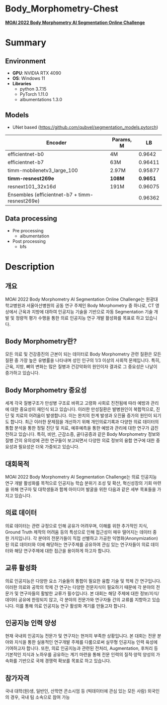 # Body_Morphometry-Chest
[**MOAI 2022 Body Morphometry AI Segmentation Online Challenge**](https://www.kaggle.com/competitions/body-morphometry-chest/overview)

# Summary
## Environment  
- **GPU**: NVIDIA RTX 4090
- **OS**: Windows 11
- **Libraries**
    - python 3.7.15
    - PyTorch 1.11.0
    - albumentations 1.3.0

## Models  
- UNet based (https://github.com/qubvel/segmentation_models.pytorch)

|Encoder|Params, M|LB|
|------|---|---|  
|efficientnet-b0|4M|0.9642|  
|efficientnet-b7|63M|0.96411|  
|timm-mobilenetv3_large_100|2.97M|0.95877|  
|**timm-resnest269e**|**108M**|**0.9651**|
|resnext101_32x16d|191M|0.96075|
|Ensembles (efficientnet-b7 + timm-resnest269e)||0.96362|

## Data processing
- Pre processing
    - albumentation  
- Post processing
    - bfs

# Description

## 개요  
  MOAI 2022 Body Morphometry AI Segmentation Online Challenge는 원광대학교병원과 서울아산병원의 공동 연구 주제인 Body Morphometry 중 하나로, CT 영상에서 근육과 지방에 대하여 인공지능 기술을 기반으로 자동 Segmentation 기술 개발 및 정량적 평가 수행을 통한 의료 인공지능 연구 개발 활성화를 목표로 하고 있습니다.

## Body Morphometry란?
  모든 의료 및 건강증진의 근본이 되는 데이터로 Body Morphometry 관련 질환은 모든 질환 중 가장 높은 유병률을 나타내며 성인 인구의 1/3 이상의 사회적 문제입니다. 특히, 근육, 지방, 뼈의 변화는 많은 질병과 건강악화의 원인이자 결과로 그 중요성은 나날이 증가하고 있습니다.



## Body Morphometry 중요성
  세계 각국 질병구조가 만성병 구조로 바뀌고 고령화 사회로 진전됨에 따라 예방과 관리에 대한 중요성이 재인식 되고 있습니다. 이러한 만성질환은 발병원인이 복합적으로, 진단 및 치료의 어려움이 발생합니다. 이는 완치의 한계 발생과 오진율 증가의 원인이 되기도 합니다. 최근 이러한 문제점을 개선하기 위해 개인의료기록과 다양한 의료 데이터의 통합 분석을 통한 정밀 진단 및 치료, 예후예측을 통한 예방과 관리에 대한 연구가 급진전하고 있습니다. 특히, 비만, 근감소증, 골다공증과 같은 Body Morphometry 정보와 질병 간의 유의성에 관한 연구들이 보고되면서 다양한 의료 정보의 융합 연구에 대한 중요성과 필요성은 더욱 가중되고 있습니다.

## 대회목적
MOAI 2022 Body Morphometry AI Segmentation Challenge는 의료 인공지능 연구 개발 활성화를 목적으로 인공지능 학습 분위기 조성 및 확산, 혁신성장의 기회 마련을 위해 연구자 및 대학생들과 함께 아이디어 발굴을 위한 다음과 같은 세부 목표들을 가지고 있습니다.

## 의료 데이터
  의료 데이터는 관련 규정으로 인해 공유가 어려우며, 이해를 위한 추가적인 지식, Ground Truth 제작의 어려움 등의 특성으로 인해 접근성이 매우 떨어지는 데이터 중 한 가지입니다. 각 분야의 전문가들이 직접 선별하고 가공한 익명화(Anonymization)된 의료 데이터와 이에 해당하는 연구주제를 공유하여 관심 있는 연구자들이 의료 데이터와 해당 연구주제에 대한 접근을 용이하게 하고자 합니다.

## 교류 활성화
  의료 인공지능은 다양한 요소 기술들의 통합이 필요한 융합 기술 및 학제 간 연구입니다. 이러한 의료와 공학의 학제 간 연구는 다양한 전문지식이 필요하기 때문에 각 분야의 전문가 및 연구자들의 활발한 교류가 필수입니다. 본 대회는 해당 주제에 대한 정보/지식/데이터 공유에 한정되지 않고, 각 분야의 전문가와 연구자들 간의 교류를 지향하고 있습니다. 이를 통해 의료 인공지능 연구 활성화 계기를 만들고자 합니다.

## 인공지능 인력 양성
  현재 국내외 인공지능 전문가 및 연구자는 현저히 부족한 상황입니다. 본 대회는 전문 분야와 지식을 통한 실용적인 연구개발 주제를 다룸으로써 실무형 인공지능 인력 육성에 기여하고자 합니다. 또한, 의료 인공지능과 관련된 전처리, Augmentation, 후처리 등 기본적인 지식과 노하우를 공유하는 계기 마련을 통해 전문 인력의 질적·양적 양성의 가속화를 기반으로 국제 경쟁력 확보를 목표로 하고 있습니다.  

  
## 참가자격
  국내 대학(원)생, 일반인, 산학연 콘소시엄 등 (빅데이터에 관심 있는 모든 사람)
  외국인의 경우, 국내 팀 소속으로 참여 가능

